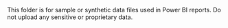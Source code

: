 This folder is for sample or synthetic data files used in Power BI reports.
Do not upload any sensitive or proprietary data.

